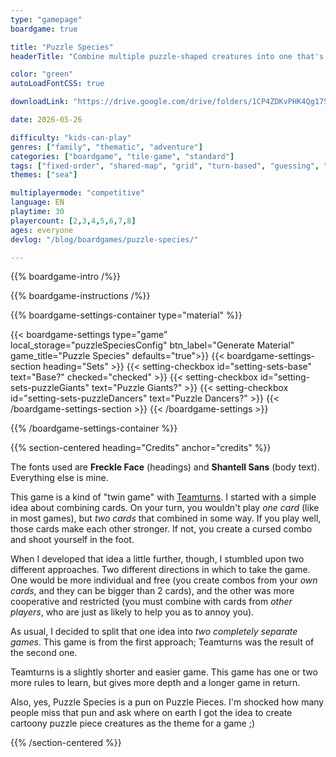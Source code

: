 ```yaml
---
type: "gamepage"
boardgame: true

title: "Puzzle Species"
headerTitle: "Combine multiple puzzle-shaped creatures into one that's stronger than the sum of its parts---and use it to confuse the opponent's puzzles."

color: "green"
autoLoadFontCSS: true

downloadLink: "https://drive.google.com/drive/folders/1CP4ZDKvPHK4Qg17SSLgmMR8NBmfXmAbY"

date: 2026-05-26

difficulty: "kids-can-play"
genres: ["family", "thematic", "adventure"]
categories: ["boardgame", "tile-game", "standard"]
tags: ["fixed-order", "shared-map", "grid", "turn-based", "guessing", "bias", "variable-setup", "orientation", "set-collection", "high-score"]
themes: ["sea"]

multiplayermode: "competitive"
language: EN
playtime: 30
playercount: [2,3,4,5,6,7,8]
ages: everyone
devlog: "/blog/boardgames/puzzle-species/"

---
```


{{% boardgame-intro /%}}

{{% boardgame-instructions /%}}

{{% boardgame-settings-container type="material" %}}

{{< boardgame-settings type="game" local_storage="puzzleSpeciesConfig" btn_label="Generate Material" game_title="Puzzle Species" defaults="true">}}
  {{< boardgame-settings-section heading="Sets" >}}
    {{< setting-checkbox id="setting-sets-base" text="Base?" checked="checked" >}}
    {{< setting-checkbox id="setting-sets-puzzleGiants" text="Puzzle Giants?" >}}
    {{< setting-checkbox id="setting-sets-puzzleDancers" text="Puzzle Dancers?" >}}
  {{< /boardgame-settings-section >}}
{{< /boardgame-settings >}}

{{% /boardgame-settings-container %}}

{{% section-centered heading="Credits" anchor="credits" %}}

The fonts used are **Freckle Face** (headings) and **Shantell Sans** (body text). Everything else is mine.

This game is a kind of "twin game" with [Teamturns](/teamturns/). I started with a simple idea about combining cards. On your turn, you wouldn't play _one card_ (like in most games), but _two cards_ that combined in some way. If you play well, those cards make each other stronger. If not, you create a cursed combo and shoot yourself in the foot.

When I developed that idea a little further, though, I stumbled upon two different approaches. Two different directions in which to take the game. One would be more individual and free (you create combos from your _own cards_, and they can be bigger than 2 cards), and the other was more cooperative and restricted (you must combine with cards from _other players_, who are just as likely to help you as to annoy you).

As usual, I decided to split that one idea into _two completely separate games_. This game is from the first approach; Teamturns was the result of the second one.

Teamturns is a slightly shorter and easier game. This game has one or two more rules to learn, but gives more depth and a longer game in return.

Also, yes, Puzzle Species is a pun on Puzzle Pieces. I'm shocked how many people miss that pun and ask where on earth I got the idea to create cartoony puzzle piece creatures as the theme for a game ;)

{{% /section-centered %}}